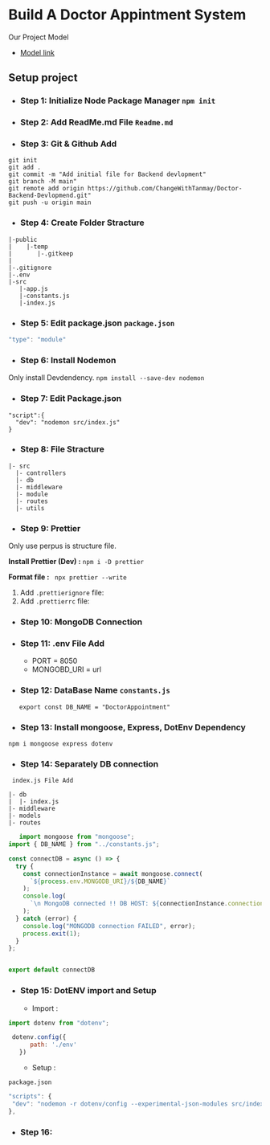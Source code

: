 # Build A Doctor Appintment System
Our Project Model 
- [Model link](https://app.eraser.io/workspace/9pVLeH7ZrRTysFvGVVBr?origin=share)

## Setup project
- ### Step 1: Initialize Node Package Manager ```npm init```

- ### Step 2: Add ReadMe.md File ```Readme.md```

- ### Step 3: Git & Github Add 
```
git init
git add .
git commit -m "Add initial file for Backend devlopment"
git branch -M main"
git remote add origin https://github.com/ChangeWithTanmay/Doctor-Backend-Devlopmend.git"
git push -u origin main
```

- ### Step 4: Create Folder Stracture
```
|-public
|    |-temp
|       |-.gitkeep
|
|-.gitignore
|-.env
|-src
   |-app.js
   |-constants.js
   |-index.js 
```

- ### Step 5: Edit package.json ```package.json``` 
```javascript
"type": "module"
```

- ### Step 6: Install Nodemon
 Only install Devdendency. ```npm install --save-dev nodemon```

 - ### Step 7: Edit Package.json
 ```
"script":{
   "dev": "nodemon src/index.js"
}
 ```

 - ### Step 8: File Stracture
 ```
|- src
   |- controllers
   |- db
   |- middleware
   |- module
   |- routes
   |- utils
 ```

 - ### Step 9: Prettier 
 Only use perpus is structure file.

<b>Install Prettier (Dev) :</b> ```npm i -D prettier```

<b>Format file :</b>  ``` npx prettier --write```

   1.  Add ```.prettierignore``` file:
   2. Add ```.prettierrc``` file:

   - ### Step 10: MongoDB Connection
   - ### Step 11: .env File Add
   <ul>
      <ul>
         <li>PORT = 8050</li>
         <li>MONGOBD_URI = url</li>
      </ul>
   </ul>

   - ### Step 12: DataBase Name ```constants.js```
   ```
      export const DB_NAME = "DoctorAppointment"
   ```
   - ### Step 13: Install mongoose, Express, DotEnv Dependency
   ```npm i mongoose express dotenv```
   - ### Step 14: Separately DB connection
   ``` index.js File Add```
   ``` 
   |- db
   |  |- index.js
   |- middleware
   |- models
   |- routes
   ```
```javascript
   import mongoose from "mongoose";
import { DB_NAME } from "../constants.js";

const connectDB = async () => {
  try {
    const connectionInstance = await mongoose.connect(
      `${process.env.MONGODB_URI}/${DB_NAME}`
    );
    console.log(
      `\n MongoDB connected !! DB HOST: ${connectionInstance.connection.host}`
    );
  } catch (error) {
    console.log("MONGODB connection FAILED", error);
    process.exit(1);
  }
};


export default connectDB

```

   - ### Step 15: DotENV import and Setup
   <ul>
   <ul>
      <li>Import :</li>
   </ul>
   </ul>
   
   ```javascript
   import dotenv from "dotenv";

    dotenv.config({
         path: './env'
      })
   ```
   
<ul>
   <ul>
      <li>Setup :</li>
   </ul>
   </ul>

```package.json ```
   ```javascript
   "scripts": {
    "dev": "nodemon -r dotenv/config --experimental-json-modules src/index.js"
  },
   ```

   - ### Step 16: 